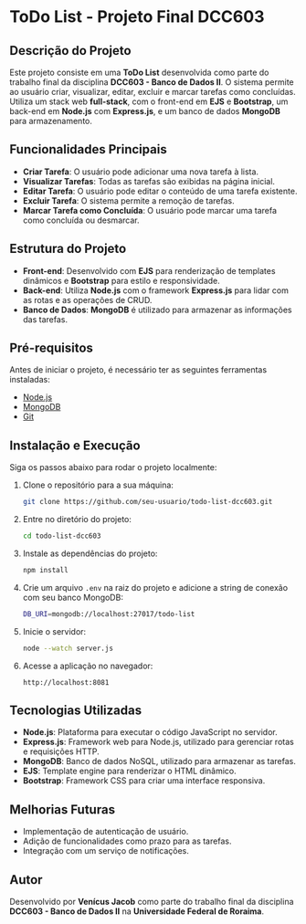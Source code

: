 
# ToDo List - Projeto Final DCC603

## Descrição do Projeto

Este projeto consiste em uma **ToDo List** desenvolvida como parte do trabalho final da disciplina **DCC603 - Banco de Dados II**. O sistema permite ao usuário criar, visualizar, editar, excluir e marcar tarefas como concluídas. Utiliza um stack web **full-stack**, com o front-end em **EJS** e **Bootstrap**, um back-end em **Node.js** com **Express.js**, e um banco de dados **MongoDB** para armazenamento.

## Funcionalidades Principais

- **Criar Tarefa**: O usuário pode adicionar uma nova tarefa à lista.
- **Visualizar Tarefas**: Todas as tarefas são exibidas na página inicial.
- **Editar Tarefa**: O usuário pode editar o conteúdo de uma tarefa existente.
- **Excluir Tarefa**: O sistema permite a remoção de tarefas.
- **Marcar Tarefa como Concluída**: O usuário pode marcar uma tarefa como concluída ou desmarcar.

## Estrutura do Projeto

- **Front-end**: Desenvolvido com **EJS** para renderização de templates dinâmicos e **Bootstrap** para estilo e responsividade.
- **Back-end**: Utiliza **Node.js** com o framework **Express.js** para lidar com as rotas e as operações de CRUD.
- **Banco de Dados**: **MongoDB** é utilizado para armazenar as informações das tarefas.

## Pré-requisitos

Antes de iniciar o projeto, é necessário ter as seguintes ferramentas instaladas:

- [Node.js](https://nodejs.org/)
- [MongoDB](https://www.mongodb.com/)
- [Git](https://git-scm.com/)

## Instalação e Execução

Siga os passos abaixo para rodar o projeto localmente:

1. Clone o repositório para a sua máquina:

   ```bash
   git clone https://github.com/seu-usuario/todo-list-dcc603.git
   ```

2. Entre no diretório do projeto:

   ```bash
   cd todo-list-dcc603
   ```

3. Instale as dependências do projeto:

   ```bash
   npm install
   ```

4. Crie um arquivo `.env` na raiz do projeto e adicione a string de conexão com seu banco MongoDB:

   ```bash
   DB_URI=mongodb://localhost:27017/todo-list
   ```

5. Inicie o servidor:

   ```bash
   node --watch server.js
   ```

6. Acesse a aplicação no navegador:

   ```
   http://localhost:8081
   ```

## Tecnologias Utilizadas

- **Node.js**: Plataforma para executar o código JavaScript no servidor.
- **Express.js**: Framework web para Node.js, utilizado para gerenciar rotas e requisições HTTP.
- **MongoDB**: Banco de dados NoSQL, utilizado para armazenar as tarefas.
- **EJS**: Template engine para renderizar o HTML dinâmico.
- **Bootstrap**: Framework CSS para criar uma interface responsiva.

## Melhorias Futuras

- Implementação de autenticação de usuário.
- Adição de funcionalidades como prazo para as tarefas.
- Integração com um serviço de notificações.

## Autor

Desenvolvido por **Venícus Jacob** como parte do trabalho final da disciplina **DCC603 - Banco de Dados II** na **Universidade Federal de Roraima**.